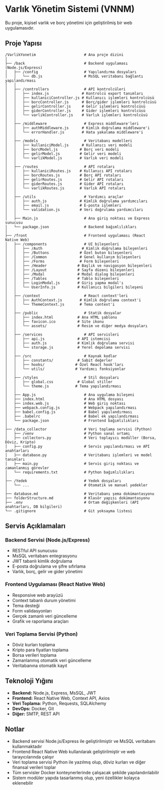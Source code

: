 # Varlık Yönetim Sistemi (VNNM)

Bu proje, kişisel varlık ve borç yönetimi için geliştirilmiş bir web uygulamasıdır.

## Proje Yapısı

```
/VarlikYonetim                      # Ana proje dizini
│
├── /back                           # Backend uygulaması (Node.js/Express)
│   ├── /config                     # Yapılandırma dosyaları
│   │   └── db.js                   # MsSQL veritabanı bağlantı yapılandırması
│   │
│   ├── /controllers                # API kontrolcüleri
│   │   ├── index.js               # Kontrolcü export tanımları
│   │   ├── kullaniciController.js # Kullanıcı işlemleri kontrolcüsü
│   │   ├── borcController.js      # Borç/gider işlemleri kontrolcüsü
│   │   ├── gelirController.js     # Gelir işlemleri kontrolcüsü
│   │   ├── giderController.js     # Gider işlemleri kontrolcüsü
│   │   └── varlikController.js    # Varlık işlemleri kontrolcüsü
│   │
│   ├── /middleware                 # Express middleware'leri
│   │   ├── authMiddleware.js      # Kimlik doğrulama middleware'i
│   │   └── errorHandler.js        # Hata yakalama middleware'i
│   │
│   ├── /models                     # Veritabanı modelleri
│   │   ├── kullaniciModel.js      # Kullanıcı veri modeli
│   │   ├── borcModel.js          # Borç veri modeli
│   │   ├── gelirModel.js         # Gelir veri modeli
│   │   └── varlikModel.js        # Varlık veri modeli
│   │
│   ├── /routes                     # API rotaları
│   │   ├── kullaniciRoutes.js    # Kullanıcı API rotaları
│   │   ├── borcRoutes.js         # Borç API rotaları
│   │   ├── gelirRoutes.js        # Gelir API rotaları
│   │   ├── giderRoutes.js        # Gider API rotaları
│   │   └── varlikRoutes.js       # Varlık API rotaları
│   │
│   ├── /utils                      # Yardımcı araçlar
│   │   ├── auth.js               # Kimlik doğrulama yardımcıları
│   │   ├── email.js              # E-posta işlemleri
│   │   └── validation.js         # Veri doğrulama yardımcıları
│   │
│   ├── Main.js                     # Ana giriş noktası ve Express sunucusu
│   └── package.json                # Backend bağımlılıkları
│
├── /front                          # Frontend uygulaması (React Native Web)
│   ├── /components                 # UI bileşenleri
│   │   ├── /Auth                  # Kimlik doğrulama bileşenleri
│   │   ├── /Buttons              # Özel buton bileşenleri
│   │   ├── /Common               # Genel kullanım bileşenleri
│   │   ├── /Forms                # Form bileşenleri
│   │   ├── /Header              # Başlık ve navigasyon bileşenleri
│   │   ├── /Layout              # Sayfa düzeni bileşenleri
│   │   ├── /Modal               # Modal dialog bileşenleri
│   │   ├── /Tables              # Tablo bileşenleri
│   │   ├── LoginModal.js        # Giriş yapma modal'ı
│   │   └── UserInfo.js          # Kullanıcı bilgileri bileşeni
│   │
│   ├── /context                    # React context'leri
│   │   ├── AuthContext.js        # Kimlik doğrulama context'i
│   │   └── ThemeContext.js       # Tema context'i
│   │
│   ├── /public                     # Statik dosyalar
│   │   ├── index.html           # Ana HTML şablonu
│   │   ├── favicon.ico          # Site ikonu
│   │   └── assets/              # Resim ve diğer medya dosyaları
│   │
│   ├── /services                   # API servisleri
│   │   ├── api.js               # API istemcisi
│   │   ├── auth.js              # Kimlik doğrulama servisi
│   │   └── storage.js           # Yerel depolama servisi
│   │
│   ├── /src                        # Kaynak kodlar
│   │   ├── constants/           # Sabit değerler
│   │   ├── hooks/              # Özel React hook'ları
│   │   └── utils/              # Yardımcı fonksiyonlar
│   │
│   ├── /styles                     # Stil dosyaları
│   │   ├── global.css           # Global stiller
│   │   └── theme.js            # Tema yapılandırması
│   │
│   ├── App.js                      # Ana uygulama bileşeni
│   ├── index.html                  # Ana HTML dosyası
│   ├── index.web.js                # Web giriş noktası
│   ├── webpack.config.js           # Webpack yapılandırması
│   ├── babel.config.js             # Babel yapılandırması
│   ├── .babelrc                    # Babel ek yapılandırması
│   └── package.json                # Frontend bağımlılıkları
│
├── /data_collector                 # Veri toplama servisi (Python)
│   ├── /venv                       # Python sanal ortamı
│   ├── collectors.py               # Veri toplayıcı modüller (Borsa, Döviz, Kripto)
│   ├── config.py                   # Servis yapılandırması ve API anahtarları
│   ├── database.py                 # Veritabanı işlemleri ve model tanımları
│   ├── main.py                     # Servis giriş noktası ve zamanlanmış görevler
│   └── requirements.txt            # Python bağımlılıkları
│
├── /Yedek                          # Yedek dosyaları
│   └── ...                         # Otomatik ve manuel yedekler
│
├── database.md                     # Veritabanı şema dokümantasyonu
├── folderStructure.md              # Klasör yapısı dokümantasyonu
├── .env                            # Ortam değişkenleri (API anahtarları, DB bilgileri)
└── .gitignore                      # Git yoksayma listesi
```

## Servis Açıklamaları

### Backend Servisi (Node.js/Express)
- RESTful API sunucusu
- MsSQL veritabanı entegrasyonu
- JWT tabanlı kimlik doğrulama
- E-posta doğrulama ve şifre sıfırlama
- Varlık, borç, gelir ve gider yönetimi

### Frontend Uygulaması (React Native Web)
- Responsive web arayüzü
- Context tabanlı durum yönetimi
- Tema desteği
- Form validasyonları
- Gerçek zamanlı veri güncelleme
- Grafik ve raporlama araçları

### Veri Toplama Servisi (Python)
- Döviz kurları toplama
- Kripto para fiyatları toplama
- Borsa verileri toplama
- Zamanlanmış otomatik veri güncelleme
- Veritabanına otomatik kayıt

## Teknoloji Yığını

- **Backend:** Node.js, Express, MsSQL, JWT
- **Frontend:** React Native Web, Context API, Axios
- **Veri Toplama:** Python, Requests, SQLAlchemy
- **DevOps:** Docker, Git
- **Diğer:** SMTP, REST API

## Notlar

- Backend servisi Node.js/Express ile geliştirilmiştir ve MsSQL veritabanı kullanmaktadır
- Frontend React Native Web kullanılarak geliştirilmiştir ve web tarayıcılarında çalışır
- Veri toplama servisi Python ile yazılmış olup, döviz kurları ve diğer finansal verileri toplar
- Tüm servisler Docker konteynerlerinde çalışacak şekilde yapılandırılabilir
- Sistem modüler yapıda tasarlanmış olup, yeni özellikler kolayca eklenebilir


